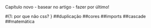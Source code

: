 Capítulo novo - basear no artigo - fazer por último!

#{1: por que não css? }
##duplicação
##cores
##imports
##cascade
##matemática